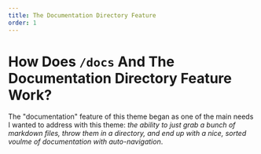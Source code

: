 ```yaml
---
title: The Documentation Directory Feature
order: 1
---
```


# How Does `/docs` And The Documentation Directory Feature Work?

The "documentation" feature of this theme began as one of the main needs
I wanted to address with this theme: _the ability to just grab a bunch of
markdown files, throw them in a directory, and end up with a nice, sorted
voulme of documentation with auto-navigation_.






